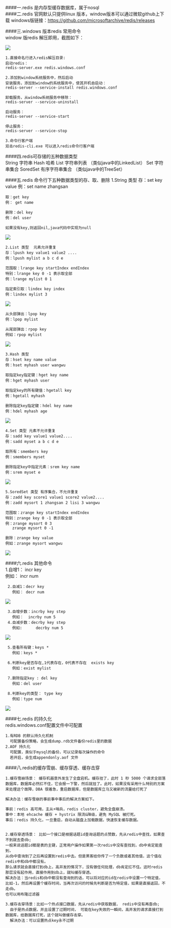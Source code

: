 ####一.redis 是内存型缓存数据库，属于nosql  
####二.redis 官网默认只提供linux 版本，window版本可以通过微软github上下载 
	  windows版链接：https://github.com/microsoftarchive/redis/releases  

####三.windows 版本redis 常用命令  
window 版redis 解压即用，截图如下：
 
![](/16-redis/images/redis_dir.png)    

	1.直接命名行进入redis解压目录: 
	启动redis：
	redis-server.exe redis.windows.conf
  
	2.添加到window系统服务中，然后启动
	安装服务，添加到window的系统服务中，使其开机自启动：
	redis-server --service-install redis.windows.conf   

	卸载服务，从window系统服务中移除：
	redis-server --service-uninstall 

	启动服务： 
	redis-server --service-start 
	
	停止服务： 
	redis-server --service-stop    

	3.命令行客户端 
	双击redis-cli.exe 可以进入redis命令行客户端    


####四.redis可存储的五种数据类型  
	String  	字符串
	Hash 		哈希
	List  		字符串列表 （类似java中的LinkedList）
	Set 		字符串集合
	SoredSet 	有序字符串集合 （类似java中的TreeSet）

####五.redis 命令行下五种数据类型的存、取、删除 
	1.String 类型 
	存：set key value 
	例：set name zhangsan  

	取：get key  
	例： get name      

	删除：del key 
	例：del user

	如果没有key,则返回nil,java代码中实现为null 
![](/16-redis/images/redis_string.png)       

	2.List 类型  元素允许重复
	存：lpush key value1 value2 ....  
	例：lpush mylist a b c d e 
	
	范围取：lrange key startIndex endIndex  
	特别：lrange key 0 -1 表示取全部
	例：lrange mylist 0 1
	
	指定索引取：lindex key index  
	例：lindex mylist 3  
![](/16-redis/images/redis_list_lpush_lrange_lindex.png)     

	从头部弹出：lpop key  
	例：lpop mylist 
	
	从尾部弹出：rpop key 
	例如：rpop mylist  
![](/16-redis/images/redis_list_lpop_rpop.png)   

	3.Hash 类型  
	存：hset key name value 
	例：hset myhash user wangwu 

	取指定key指定键：hget key name 
	例：hget myhash user 

	取指定key的所有键值：hgetall key 
	例：hgetall myhash 

	删除指定key指定键：hdel key name 
	例：hdel myhash age
![](/16-redis/images/redis_hash_set_get_del.png)    

	4.Set 类型 元素不允许重复
	存：sadd key value1 value2.... 
	例：sadd myset a b c d e 

	取所有：smembers key 
	例：smembers myset 

	删除指定key中指定元素：srem key name 
	例：srem myset e
![](/16-redis/images/redis_set_add_members_rem.png)    
  
	5.SoredSet 类型 有序集合，不允许重复  
	存：zadd key score1 value1 score2 value2....
	例：zadd mysort 1 zhangsan 2 lisi 3 wangwu 
	
	范围取：zrange key startIndex endIndex 
	特别：zrange key 0 -1 表示取全部 
	例：zrange mysort 0 3 
	   zrange mysort 0 -1   

	删除：zrange key value  
	例如：zrange mysort wangwu
![](/16-redis/images/redis_sortedset_add_range_rem.png)    

	
####六.redis 其他命令  
	 1.自增1： incr key  
	   例如： incr num  
	
	 2.自减1：decr key 
	   例如： decr num  
![](/16-redis/images/incr_decr.png)  	  

	 3.自增步数：incrby key step
	   例如：	incrby num 5  
	 4.自减步数：decrby key step
	   例如:		decrby num 5
![](/16-redis/images/incrby_decrby.png)     
	
	 5.查看所有键：keys * 
	   例如：keys *  
	
	 6.判断key是否存在,1代表存在，0代表不存在  exists key	 
	   例如：exist mylist  
	
	 7.删除指定key : del key  
	   例如：del user  
	
	 8.判断key的类型： type key 
	   例如：type num   
![](/16-redis/images/redis_common_command.png)       

####七.redis 的持久化  
	redis.windows.conf配置文件中可配置
  
	1.有RDB 的默认持久化机制
	  可配置备份策略，会生成dump.rdb文件备份redis里的数据     
	2.AOF 持久化 
	  可配置，类似于mysql的备份，可以记录每次操作的命令     
      若开启，会生成appendonly.aof 文件     

####八.redis的缓存雪崩、缓存穿透、缓存击穿

	1.缓存雪崩场景： 缓存机器意外发生了全盘宕机。缓存挂了，此时 1 秒 5000 个请求全部落数据库，数据库必然扛不住，它会报一下警，然后就挂了。此时，如果没有采用什么特别的方案来处理这个故障，DBA 很着急，重启数据库，但是数据库立马又被新的流量给打死了   
	
	解决办法：缓存雪崩的事前事中事后的解决方案如下。

    事前：redis 高可用，主从+哨兵，redis cluster，避免全盘崩溃。
    事中：本地 ehcache 缓存 + hystrix 限流&降级，避免 MySQL 被打死。
    事后：redis 持久化，一旦重启，自动从磁盘上加载数据，快速恢复缓存数据。


	2.缓存穿透场景： 比如一个接口是根据话题id查询话题的点赞数，先从redis中查找，如果查不到就去查db;   
	一般来说话题id都是表的主键，正常用户操作如果第一次redis中没有查找到，db中肯定能查到，  
	从db中查询到了之后再设置到redis中去。但是黑客给你传了一个负数或者其他值，这个值在redis中和db中都没有。  
	那么请求就会直接打到db上，高并发的情况下，没有做任何处理，db肯定扛不住。这时redis那层没有起作用，直接作用到db上，就叫缓存穿透。  
	解决办法：当redis和db中都没有查询到的话，可以将对应的id在redis中设置一个特定值，比如-1，然后再设置个缓存时间，当再次访问的时候先判断是否为特定值，如果是直接返回，不走db。  
	也可以用布隆过滤器

	3.缓存击穿场景：比如一个热点接口数据，先从redis中获取数据， redis中没有再查db;  
	  由于是热点数据，并且设置了过期时间， 可能在key失效的一瞬间，高并发的请求直接打到数据库，给数据库打死，这个就叫做缓存击穿。 
	  解决办法：可以设置热点key永不过期 

	
	
   
	






	

